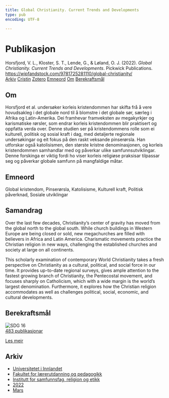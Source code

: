 ```yaml
---
title: Global Christianity. Current Trends and Developments
type: pub
encoding: UTF-8

---
```

<h1>Publikasjon</h1>
<article id="csl-bib-container-4IEF852C" class="csl-bib-container">
  <div class="csl-bib-body"> <div class="csl-entry">Horsfjord, V. L., Kloster, S. T., Lende, G., &#38; Løland, O. J. (2022). <i>Global Christianity. Current Trends and Developments</i>. Pickwick Publications. <a href="https://wipfandstock.com/9781725281110/global-christianity/">https://wipfandstock.com/9781725281110/global-christianity/</a></div> </div>
  <div class="csl-bib-buttons">
    <a href="#taxonomy-article-4IEF852C" alt="archive" class="csl-bib-button">Arkiv</a>
    <a href="https://app.cristin.no/results/show.jsf?id=2006851" alt="Cristin" class="csl-bib-button">Cristin</a>
    <a href="http://zotero.org/groups/5881554/items/4IEF852C" alt="Zotero" class="csl-bib-button">Zotero</a>
    <a href="#keywords-article-4IEF852C" alt="keywords" class="csl-bib-button">Emneord</a>
    <a href="#about-article-4IEF852C" alt="about_pub" class="csl-bib-button">Om</a>
    <a href="#sdg-article-4IEF852C" alt="sdg" class="csl-bib-button">Berekraftsmål</a>
  </div>
  <div id="csl-bib-meta-container-4IEF852C"></div>
</article>
<div id="csl-bib-meta-4IEF852C" class="csl-bib-meta">
  <article id="about-article-4IEF852C" class="about_pub-article">
    <h1>Om</h1>
    Horsfjord et al. undersøker korleis kristendommen har skifta frå å vere hovudsakleg i det globale nord til å blomstre i det globale sør, særleg i Afrika og Latin-Amerika. Dei framhevar framveksten av megakyrkjer og karismatiske rørsler, som endrar korleis kristendommen blir praktisert og oppfatta verda over. Denne studien ser på kristendommens rolle som ei kulturell, politisk og sosial kraft i dag, med detaljerte regionale undersøkingar og eit fokus på den raskt veksande pinserørsla. Han utforskar også katolisismen, den største kristne denominasjonen, og korleis kristendommen samhandlar med og påverkar ulike samfunnsutviklingar. Denne forskinga er viktig fordi ho viser korleis religiøse praksisar tilpassar seg og påverkar globale samfunn på mangfaldige måtar.
  </article>
  <article id="keywords-article-4IEF852C" class="keywords-article">
    <h1>Emneord</h1>
    Global kristendom, Pinserørsla, Katolisisme, Kulturell kraft, Politisk påverknad, Sosiale utviklingar
  </article>
  <article id="abstract-article-4IEF852C" class="abstract-article">
    <h1>Samandrag</h1>
    Over the last few decades, Christianity’s center of gravity has moved from the global north to the global south. While church buildings in Western Europe are being closed or sold, new megachurches are filled with believers in Africa and Latin America. Charismatic movements practice the Christian religion in new ways, challenging the established churches and society at large on all continents. 
 
This scholarly examination of contemporary World Christianity takes a fresh perspective on Christianity as a cultural, political, and social force in our time. It provides up-to-date regional surveys, gives ample attention to the fastest growing branch of Christianity, the Pentecostal movement, and focuses sharply on Catholicism, which with a wide margin is the world’s largest denomination. Furthermore, it explores how the Christian religion accommodates as well as challenges political, social, economic, and cultural developments.
  </article>
  <article id="sdg-article-4IEF852C" class="sdg-article">
    <h1>Berekraftsmål</h1>
    <div class="sdg-container"><div id="sdg16" class="sdg">
        <img src="{{< params subfolder >}}images/sdg/sdg16_nn.png" class="image" alt="SDG 16">
        <div class="sdg-overlay">
          <a href="{{< params subfolder >}}nn/archive/?sdg=16#archive" class="sdg-publication-count"><span>483</span> publikasjonar</a>
          <p><a href="https://fn.no/om-fn/fns-baerekraftsmaal/fred-rettferdighet-og-velfungerende-institusjoner?lang=nno-NO" class="sdg-read-more">Les meir</a></p>
        </div>
      </div></div>
  </article>
  <article id="taxonomy-article-4IEF852C" class="taxonomy-article">
    <h1>Arkiv</h1>
    <ul>
      <li><a href="{{< params subfolder >}}nn/archive/?key=3DCRN523">Universitetet i Innlandet</a></li>
      <li><a href="{{< params subfolder >}}nn/archive/?key=WYNZA47F">Fakultet for lærerutdanning og pedagogikk</a></li>
      <li><a href="{{< params subfolder >}}nn/archive/?key=XY7UYWKQ">Institutt for samfunnsfag, religion og etikk</a></li>
      <li><a href="{{< params subfolder >}}nn/archive/?key=KFGXTPGI">2022</a></li>
      <li><a href="{{< params subfolder >}}nn/archive/?key=PB54YQSZ">Mars</a></li>
    </ul>
  </article>
</div>

